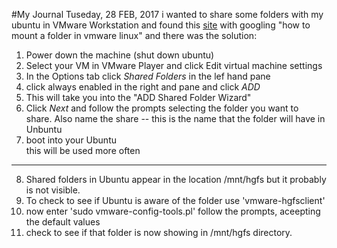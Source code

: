 #My Journal
Tuseday, 28 FEB, 2017
i wanted to share some folders with my ubuntu in VMware Workstation and found this [site](http://theholmesoffice.com/how-to-share-folders-between-windows-and-ubuntu-using-vmware-player/) with googling "how to mount a folder in vmware linux" and there was the solution:</br>
1. Power down the machine (shut down ubuntu)</br>
2. Select your VM in VMware Player and click Edit virtual machine settings</br>
3. In the Options tab click *Shared Folders* in the lef hand pane</br>
4. click always enabled in the right and pane and click *ADD*</br>
5. This will take you into the "ADD Shared Folder Wizard"</br>
6. Click *Next* and follow the prompts selecting the folder you want to share. Also name the share -- this is the name that the folder will have in Unbuntu</br>
7. boot into your Ubuntu</br>
this will be used more often
---------------------------
8. Shared folders in Ubuntu appear in the location /mnt/hgfs but it probably is not visible.</br>
9. To check to see if Ubuntu is aware of the folder use 'vmware-hgfsclient'</br>
10. now enter 'sudo vmware-config-tools.pl' follow the prompts, aceepting the default values</br>
11. check to see if that folder is now showing in /mnt/hgfs directory.</br>
